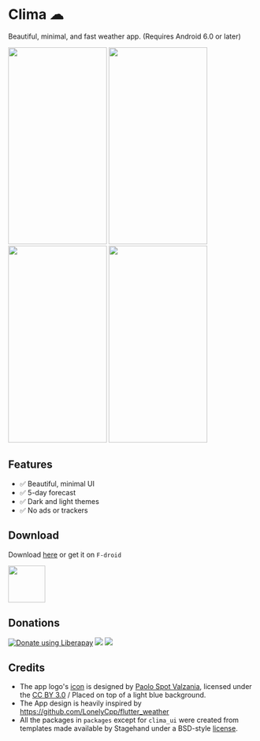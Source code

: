 # Clima ☁

Beautiful, minimal, and fast weather app. (Requires Android 6.0 or later)

<img src="./fastlane/metadata/android/en-US/images/phoneScreenshots/S01.png" height="400" width="200"> <img src="./fastlane/metadata/android/en-US/images/phoneScreenshots/S02.png" height="400" width="200"> <img src="./fastlane/metadata/android/en-US/images/phoneScreenshots/S03.png" height="400" width="200"> <img src="./fastlane/metadata/android/en-US/images/phoneScreenshots/S04.png" height="400" width="200">

## Features

- :white_check_mark: Beautiful, minimal UI
- :white_check_mark: 5-day forecast
- :white_check_mark: Dark and light themes
- :white_check_mark: No ads or trackers

## Download

Download [here](https://github.com/PrestoSole/clima/releases) or get it on `F-droid`

<img src="https://fdroid.gitlab.io/artwork/badge/get-it-on.png" height="75">

## Donations

<noscript><a href="https://liberapay.com/Lacerte/donate"> <img alt="Donate using Liberapay" src="https://liberapay.com/assets/widgets/donate.svg"></a> </noscript><img src="https://img.shields.io/liberapay/receives/Lacerte.svg?logo=liberapay"> <img src="https://img.shields.io/liberapay/goal/Lacerte.svg?logo=liberapay">

## Credits

* The app logo's [icon](https://www.iconfinder.com/iconsets/tiny-weather-1) is designed by [Paolo Spot Valzania](https://linktr.e/paolospotvalzania), licensed under the [CC BY 3.0](https://creativecommons.org/licenses/by/3.0/) / Placed on top of a light blue background.
* The App design is heavily inspired by https://github.com/LonelyCpp/flutter_weather
* All the packages in `packages` except for `clima_ui` were created from templates made available by Stagehand under a BSD-style [license](https://github.com/dart-lang/stagehand/blob/master/LICENSE).

